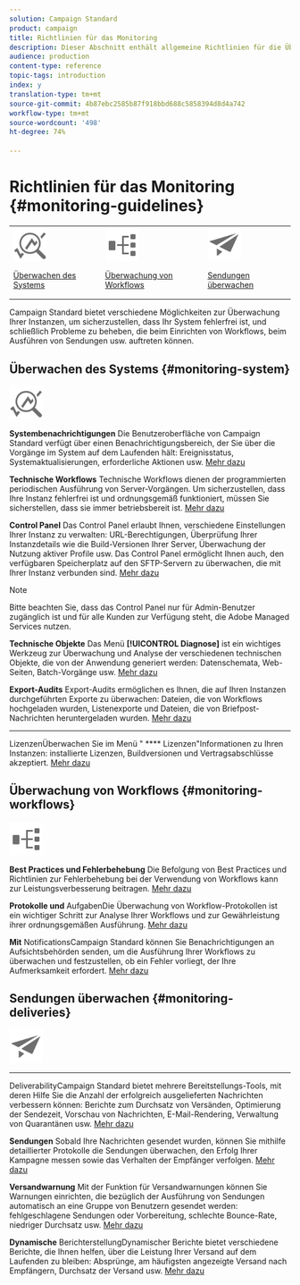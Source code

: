 ```yaml
---
solution: Campaign Standard
product: campaign
title: Richtlinien für das Monitoring
description: Dieser Abschnitt enthält allgemeine Richtlinien für die Überwachung von Campaign Standard.
audience: production
content-type: reference
topic-tags: introduction
index: y
translation-type: tm+mt
source-git-commit: 4b87ebc2585b87f918bbd688c5858394d8d4a742
workflow-type: tm+mt
source-wordcount: '498'
ht-degree: 74%

---
```



# Richtlinien für das Monitoring {#monitoring-guidelines}

<table>
<tr><td><img src="assets/do-not-localize/icon_system.svg" width="60px"><p><a href="#monitoring-system">Überwachen des Systems</a></p></td>
<td><img src="assets/do-not-localize/icon_workflows.svg" width="60px"><p><a href="#moniroting-workflows">Überwachung von Workflows</a></p></td>
<td><img src="assets/do-not-localize/icon_send.svg" width="60px"><p><a href="#monitoring-deliveries">Sendungen überwachen</a></p></td></tr>
</table>

Campaign Standard bietet verschiedene Möglichkeiten zur Überwachung Ihrer Instanzen, um sicherzustellen, dass Ihr System fehlerfrei ist, und schließlich Probleme zu beheben, die beim Einrichten von Workflows, beim Ausführen von Sendungen usw. auftreten können.

## Überwachen des Systems {#monitoring-system}

<img src="assets/do-not-localize/icon_system.svg" width="60px">

**Systembenachrichtigungen**
Die Benutzeroberfläche von Campaign Standard verfügt über einen Benachrichtigungsbereich, der Sie über die Vorgänge im System auf dem Laufenden hält: Ereignisstatus, Systemaktualisierungen, erforderliche Aktionen usw. [Mehr dazu](../../start/using/interface-description.md#top-bar)


**Technische Workflows**
Technische Workflows dienen der programmierten periodischen Ausführung von Server-Vorgängen. Um sicherzustellen, dass Ihre Instanz fehlerfrei ist und ordnungsgemäß funktioniert, müssen Sie sicherstellen, dass sie immer betriebsbereit ist. [Mehr dazu](../../administration/using/technical-workflows.md)

**Control Panel**
Das Control Panel erlaubt Ihnen, verschiedene Einstellungen Ihrer Instanz zu verwalten: URL-Berechtigungen, Überprüfung Ihrer Instanzdetails wie die Build-Versionen Ihrer Server, Überwachung der Nutzung aktiver Profile usw. Das Control Panel ermöglicht Ihnen auch, den verfügbaren Speicherplatz auf den SFTP-Servern zu überwachen, die mit Ihrer Instanz verbunden sind. [Mehr dazu](https://docs.adobe.com/content/help/de-DE/control-panel/using/control-panel-home.html)

>[!NOTE]
>
>Bitte beachten Sie, dass das Control Panel nur für Admin-Benutzer zugänglich ist und für alle Kunden zur Verfügung steht, die Adobe Managed Services nutzen.

**Technische Objekte**
Das Menü **[!UICONTROL Diagnose]** ist ein wichtiges Werkzeug zur Überwachung und Analyse der verschiedenen technischen Objekte, die von der Anwendung generiert werden: Datenschemata, Web-Seiten, Batch-Vorgänge usw. [Mehr dazu](../../developing/using/monitoring-data-model-changes.md)

**Export-Audits**
Export-Audits ermöglichen es Ihnen, die auf Ihren Instanzen durchgeführten Exporte zu überwachen: Dateien, die von Workflows hochgeladen wurden, Listenexporte und Dateien, die von Briefpost-Nachrichten heruntergeladen wurden.
[Mehr dazu](../../administration/using/auditing-export-logs.md)

****
LizenzenÜberwachen Sie im Menü &quot; **** Lizenzen&quot;Informationen zu Ihren Instanzen: installierte Lizenzen, Buildversionen und Vertragsabschlüsse akzeptiert.
[Mehr dazu](../../administration/using/licenses.md)

## Überwachung von Workflows {#monitoring-workflows}

<img src="assets/do-not-localize/icon_workflows.svg" width="60px">

**Best Practices und Fehlerbehebung**
Die Befolgung von Best Practices und Richtlinien zur Fehlerbehebung bei der Verwendung von Workflows kann zur Leistungsverbesserung beitragen.
[Mehr dazu](../../automating/using/best-practices-workflows.md)

**Protokolle und**
AufgabenDie Überwachung von Workflow-Protokollen ist ein wichtiger Schritt zur Analyse Ihrer Workflows und zur Gewährleistung ihrer ordnungsgemäßen Ausführung.
[Mehr dazu](../../automating/using/monitoring-workflow-execution.md#workflow-log-and-tasks)

**Mit**
NotificationsCampaign Standard können Sie Benachrichtigungen an Aufsichtsbehörden senden, um die Ausführung Ihrer Workflows zu überwachen und festzustellen, ob ein Fehler vorliegt, der Ihre Aufmerksamkeit erfordert.
[Mehr dazu](../../automating/using/monitoring-workflow-execution.md#error-management)

## Sendungen überwachen {#monitoring-deliveries}

<img src="assets/do-not-localize/icon_send.svg" width="60px">

****
DeliverabilityCampaign Standard bietet mehrere Bereitstellungs-Tools, mit deren Hilfe Sie die Anzahl der erfolgreich ausgelieferten Nachrichten verbessern können: Berichte zum Durchsatz von Versänden, Optimierung der Sendezeit, Vorschau von Nachrichten, E-Mail-Rendering, Verwaltung von Quarantänen usw.
[Mehr dazu](../../sending/using/about-deliverability.md)

**Sendungen**
Sobald Ihre Nachrichten gesendet wurden, können Sie mithilfe detaillierter Protokolle die Sendungen überwachen, den Erfolg Ihrer Kampagne messen sowie das Verhalten der Empfänger verfolgen.
[Mehr dazu](../../sending/using/monitoring-a-delivery.md)

**Versandwarnung**
Mit der Funktion für Versandwarnungen können Sie Warnungen einrichten, die bezüglich der Ausführung von Sendungen automatisch an eine Gruppe von Benutzern gesendet werden: fehlgeschlagene Sendungen oder Vorbereitung, schlechte Bounce-Rate, niedriger Durchsatz usw.
[Mehr dazu](../../sending/using/receiving-alerts-when-failures-happen.md)

**Dynamische**
BerichterstellungDynamischer Berichte bietet verschiedene Berichte, die Ihnen helfen, über die Leistung Ihrer Versand auf dem Laufenden zu bleiben: Absprünge, am häufigsten angezeigte Versand nach Empfängern, Durchsatz der Versand usw.
[Mehr dazu](../../reporting/using/about-dynamic-reports.md)
